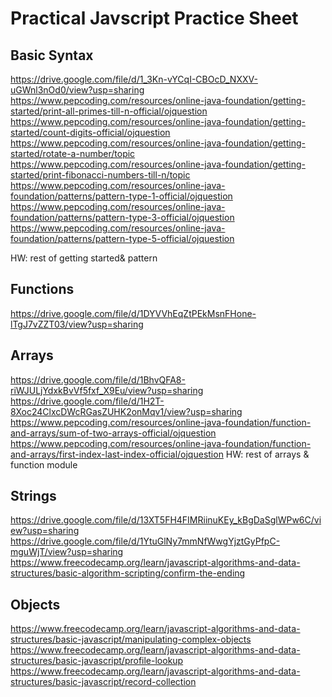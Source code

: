 # Practical Javscript Practice Sheet

## Basic Syntax

https://drive.google.com/file/d/1_3Kn-vYCqI-CBOcD_NXXV-uGWnl3nOd0/view?usp=sharing
https://www.pepcoding.com/resources/online-java-foundation/getting-started/print-all-primes-till-n-official/ojquestion
https://www.pepcoding.com/resources/online-java-foundation/getting-started/count-digits-official/ojquestion
https://www.pepcoding.com/resources/online-java-foundation/getting-started/rotate-a-number/topic
https://www.pepcoding.com/resources/online-java-foundation/getting-started/print-fibonacci-numbers-till-n/topic
https://www.pepcoding.com/resources/online-java-foundation/patterns/pattern-type-1-official/ojquestion
https://www.pepcoding.com/resources/online-java-foundation/patterns/pattern-type-3-official/ojquestion
https://www.pepcoding.com/resources/online-java-foundation/patterns/pattern-type-5-official/ojquestion

HW: rest of getting started& pattern

## Functions

https://drive.google.com/file/d/1DYVVhEqZtPEkMsnFHone-lTgJ7vZZT03/view?usp=sharing

## Arrays

https://drive.google.com/file/d/1BhvQFA8-riWJULjYdxkBvVf5fxf_X9Eu/view?usp=sharing
https://drive.google.com/file/d/1H2T-8Xoc24ClxcDWcRGasZUHK2onMqv1/view?usp=sharing
https://www.pepcoding.com/resources/online-java-foundation/function-and-arrays/sum-of-two-arrays-official/ojquestion
https://www.pepcoding.com/resources/online-java-foundation/function-and-arrays/first-index-last-index-official/ojquestion
HW: rest of arrays & function module

## Strings

https://drive.google.com/file/d/13XT5FH4FIMRiinuKEy_kBgDaSglWPw6C/view?usp=sharing
https://drive.google.com/file/d/1YtuGlNy7mmNfWwgYjztGyPfpC-mguWjT/view?usp=sharing
https://www.freecodecamp.org/learn/javascript-algorithms-and-data-structures/basic-algorithm-scripting/confirm-the-ending

## Objects

https://www.freecodecamp.org/learn/javascript-algorithms-and-data-structures/basic-javascript/manipulating-complex-objects
https://www.freecodecamp.org/learn/javascript-algorithms-and-data-structures/basic-javascript/profile-lookup
https://www.freecodecamp.org/learn/javascript-algorithms-and-data-structures/basic-javascript/record-collection
